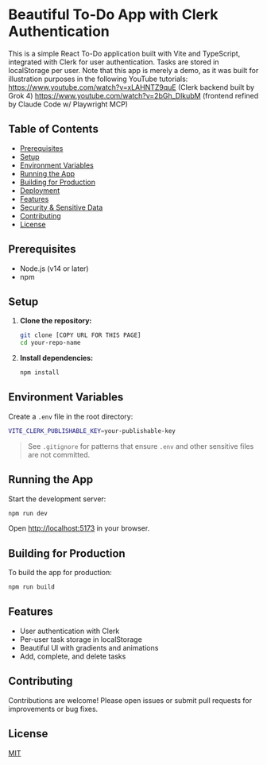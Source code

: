 # Beautiful To-Do App with Clerk Authentication

This is a simple React To-Do application built with Vite and TypeScript, integrated with Clerk for user authentication. Tasks are stored in localStorage per user. Note that this app is merely a demo, as it was built for illustration purposes in the following YouTube tutorials:
https://www.youtube.com/watch?v=xLAHNTZ9quE (Clerk backend built by Grok 4)
https://www.youtube.com/watch?v=2bGh_DlkubM (frontend refined by Claude Code w/ Playwright MCP)

## Table of Contents
- [Prerequisites](#prerequisites)
- [Setup](#setup)
- [Environment Variables](#environment-variables)
- [Running the App](#running-the-app)
- [Building for Production](#building-for-production)
- [Deployment](#deployment)
- [Features](#features)
- [Security & Sensitive Data](#security--sensitive-data)
- [Contributing](#contributing)
- [License](#license)

## Prerequisites

- Node.js (v14 or later)
- npm

## Setup

1. **Clone the repository:**
   ```sh
   git clone [COPY URL FOR THIS PAGE]
   cd your-repo-name
   ```

2. **Install dependencies:**
   ```sh
   npm install
   ```

## Environment Variables

Create a `.env` file in the root directory:
```sh
VITE_CLERK_PUBLISHABLE_KEY=your-publishable-key
```

> See `.gitignore` for patterns that ensure `.env` and other sensitive files are not committed.

## Running the App

Start the development server:
```sh
npm run dev
```

Open [http://localhost:5173](http://localhost:5173) in your browser.

## Building for Production

To build the app for production:
```sh
npm run build
```

## Features

- User authentication with Clerk
- Per-user task storage in localStorage
- Beautiful UI with gradients and animations
- Add, complete, and delete tasks

## Contributing

Contributions are welcome! Please open issues or submit pull requests for improvements or bug fixes.

## License

[MIT](LICENSE) 
